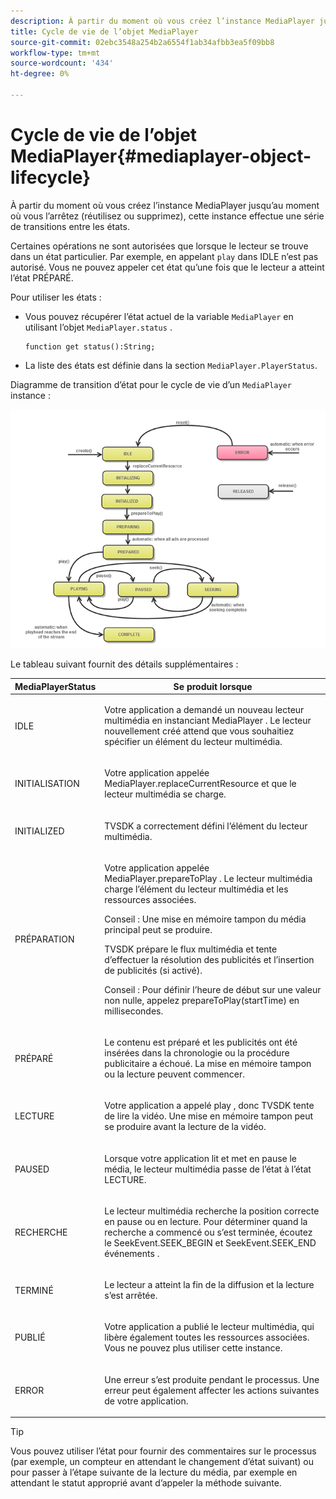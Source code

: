 ```yaml
---
description: À partir du moment où vous créez l’instance MediaPlayer jusqu’au moment où vous l’arrêtez (réutilisez ou supprimez), cette instance effectue une série de transitions entre les états.
title: Cycle de vie de l’objet MediaPlayer
source-git-commit: 02ebc3548a254b2a6554f1ab34afbb3ea5f09bb8
workflow-type: tm+mt
source-wordcount: '434'
ht-degree: 0%

---
```


# Cycle de vie de l’objet MediaPlayer{#mediaplayer-object-lifecycle}

À partir du moment où vous créez l’instance MediaPlayer jusqu’au moment où vous l’arrêtez (réutilisez ou supprimez), cette instance effectue une série de transitions entre les états.

Certaines opérations ne sont autorisées que lorsque le lecteur se trouve dans un état particulier. Par exemple, en appelant `play` dans IDLE n’est pas autorisé. Vous ne pouvez appeler cet état qu’une fois que le lecteur a atteint l’état PRÉPARÉ.

Pour utiliser les états :

* Vous pouvez récupérer l’état actuel de la variable `MediaPlayer` en utilisant l’objet `MediaPlayer.status` .

  ```
  function get status():String;
  ```

* La liste des états est définie dans la section `MediaPlayer.PlayerStatus`.

Diagramme de transition d’état pour le cycle de vie d’un `MediaPlayer` instance :
<!--<a id="fig_1C55DE3F186F4B36AFFDCDE90379534C"></a>-->

![](assets/player-state-transitions-diagram-flash-1_2_web.png)

Le tableau suivant fournit des détails supplémentaires :

<table id="table_426F0093E4214EA88CD72A7796B58DFD"> 
 <thead> 
  <tr> 
   <th colname="col1" class="entry"> <span class="codeph"> MediaPlayerStatus </span> </th> 
   <th colname="col2" class="entry"> Se produit lorsque </th> 
  </tr> 
 </thead>
 <tbody> 
  <tr> 
   <td colname="col1"> <span class="codeph"> IDLE </span> </td> 
   <td colname="col2"> <p> Votre application a demandé un nouveau lecteur multimédia en instanciant <span class="codeph"> MediaPlayer </span>. Le lecteur nouvellement créé attend que vous souhaitiez spécifier un élément du lecteur multimédia. </p> </td> 
  </tr> 
  <tr> 
   <td colname="col1"> <span class="codeph"> INITIALISATION </span> </td> 
   <td colname="col2"> <p>Votre application appelée <span class="codeph"> MediaPlayer.replaceCurrentResource </span>et que le lecteur multimédia se charge. </p> </td> 
  </tr> 
  <tr> 
   <td colname="col1"> <span class="codeph"> INITIALIZED </span> </td> 
   <td colname="col2"> <p>TVSDK a correctement défini l’élément du lecteur multimédia. </p> </td> 
  </tr> 
  <tr> 
   <td colname="col1"> <span class="codeph"> PRÉPARATION </span> </td> 
   <td colname="col2"> <p>Votre application appelée <span class="codeph"> MediaPlayer.prepareToPlay </span>. Le lecteur multimédia charge l’élément du lecteur multimédia et les ressources associées. </p> <p>Conseil : Une mise en mémoire tampon du média principal peut se produire. </p> <p>TVSDK prépare le flux multimédia et tente d’effectuer la résolution des publicités et l’insertion de publicités (si activé). </p> <p>Conseil : Pour définir l’heure de début sur une valeur non nulle, appelez <span class="codeph"> prepareToPlay(startTime) </span> en millisecondes. </p> </td> 
  </tr> 
  <tr> 
   <td colname="col1"> <span class="codeph"> PRÉPARÉ </span> </td> 
   <td colname="col2"> <p>Le contenu est préparé et les publicités ont été insérées dans la chronologie ou la procédure publicitaire a échoué. La mise en mémoire tampon ou la lecture peuvent commencer. </p> </td> 
  </tr> 
  <tr> 
   <td colname="col1"> <span class="codeph"> LECTURE </span> </td> 
   <td colname="col2"> <p>Votre application a appelé <span class="codeph"> play </span>, donc TVSDK tente de lire la vidéo. Une mise en mémoire tampon peut se produire avant la lecture de la vidéo. </p> </td> 
  </tr> 
  <tr> 
   <td colname="col1"> <span class="codeph"> PAUSED </span> </td> 
   <td colname="col2"> <p>Lorsque votre application lit et met en pause le média, le lecteur multimédia passe de l’état à l’état LECTURE. </p> </td> 
  </tr> 
  <tr> 
   <td colname="col1"> <span class="codeph"> RECHERCHE </span> </td> 
   <td colname="col2"> <p>Le lecteur multimédia recherche la position correcte en pause ou en lecture. Pour déterminer quand la recherche a commencé ou s’est terminée, écoutez le <span class="codeph"> SeekEvent.SEEK_BEGIN </span> et <span class="codeph"> SeekEvent.SEEK_END </span> événements . </p> </td> 
  </tr> 
  <tr> 
   <td colname="col1"> <span class="codeph"> TERMINÉ </span> </td> 
   <td colname="col2"> <p>Le lecteur a atteint la fin de la diffusion et la lecture s’est arrêtée. </p> </td> 
  </tr> 
  <tr> 
   <td colname="col1"> <span class="codeph"> PUBLIÉ </span> </td> 
   <td colname="col2"> <p>Votre application a publié le lecteur multimédia, qui libère également toutes les ressources associées. Vous ne pouvez plus utiliser cette instance. </p> </td> 
  </tr> 
  <tr> 
   <td colname="col1"> <span class="codeph"> ERROR </span> </td> 
   <td colname="col2"> <p>Une erreur s’est produite pendant le processus. Une erreur peut également affecter les actions suivantes de votre application. </p> </td> 
  </tr> 
 </tbody> 
</table>

>[!TIP]
>
>Vous pouvez utiliser l’état pour fournir des commentaires sur le processus (par exemple, un compteur en attendant le changement d’état suivant) ou pour passer à l’étape suivante de la lecture du média, par exemple en attendant le statut approprié avant d’appeler la méthode suivante.

